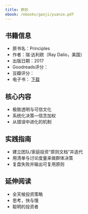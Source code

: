 ```yaml
---
title: 原则
ebook: /ebooks/gaoji/yuanze.pdf
---
```

## 书籍信息
- 原书名：Principles
- 作者：瑞·达利欧（Ray Dalio，美国）
- 出版日期：2017
- Goodreads评分：
- 豆瓣评分：
- 电子书： [下载](/ebooks/gaoji/yuanze.pdf)

## 核心内容
- 极致透明与可信文化
- 系统化决策—信念加权
- 从错误中进化的机制

## 实践指南
- 建立团队/家庭投资“原则文档”并迭代
- 用清单与讨论度量来做群体决策
- 复盘失败并输出可复用原则

## 延伸阅读
- 全天候投资策略
- 思考，快与慢
- 聪明的投资者
